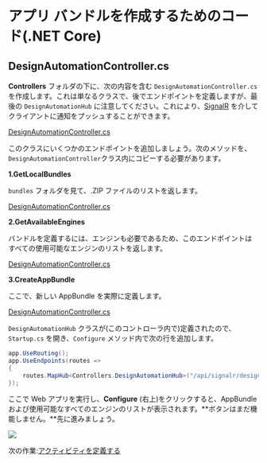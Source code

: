 # アプリ バンドルを作成するためのコード(.NET Core)

## DesignAutomationController.cs

**Controllers** フォルダの下に、次の内容を含む `DesignAutomationController.cs` を作成します。これは単なるクラスで、後でエンドポイントを定義しますが、最後の `DesignAutomationHub` に注意してください。これにより、[SignalR](https://docs.microsoft.com/en-us/aspnet/core/signalr/introduction?view=aspnetcore-3.1) を介してクライアントに通知をプッシュすることができます。

[DesignAutomationController.cs](_snippets/modifymodels/netcore/DesignAutomationController.1.cs ':include :type=code csharp')

このクラスにいくつかのエンドポイントを追加しましょう。次のメソッドを、`DesignAutomationController`クラス内にコピーする必要があります。

**1\.GetLocalBundles**

`bundles` フォルダを見て、.ZIP ファイルのリストを返します。

[DesignAutomationController.cs](_snippets/modifymodels/netcore/DesignAutomationController.2.cs ':include :type=code csharp')

**2\.GetAvailableEngines**

バンドルを定義するには、エンジンも必要であるため、このエンドポイントはすべての使用可能なエンジンのリストを返します。

[DesignAutomationController.cs](_snippets/modifymodels/netcore/DesignAutomationController.3.cs ':include :type=code csharp')

**3\.CreateAppBundle**

ここで、新しい AppBundle を実際に定義します。

[DesignAutomationController.cs](_snippets/modifymodels/netcore/DesignAutomationController.4.cs ':include :type=code csharp')

`DesignAutomationHub` クラスが(このコントローラ内で)定義されたので、`Startup.cs` を開き、`Configure` メソッド内で次の行を追加します。

```csharp
app.UseRouting();
app.UseEndpoints(routes =>
{
    routes.MapHub<Controllers.DesignAutomationHub>("/api/signalr/designautomation");
});
```

ここで Web アプリを実行し、**Configure** (右上)をクリックすると、AppBundle および使用可能なすべてのエンジンのリストが表示されます。**ボタンはまだ機能しません。**先に進みましょう。

![](_media/designautomation/list_engines.png)

次の作業:[アクティビティを定義する](designautomation/activity/)
